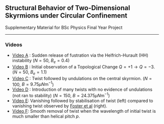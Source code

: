 ## Structural Behavior of Two-Dimensional Skyrmions under Circular Confinement

Supplementary Material for BSc Physics Final Year Project

---

### Videos

- [Video A](https://github.com/DrDavie1/Skyrmions-under-Circular-Confinement/blob/main/Videos/Video%20A.mp4) : Sudden release of fustration via the Helfrich-Hurault (HH) instability ($N = 50$, $B_e = 0.4$)
- [Video B](https://github.com/DrDavie1/Skyrmions-under-Circular-Confinement/blob/main/Videos/Video%20B.mp4) : Initial observation of a Topological Change $Q = +1 \longrightarrow Q = -3$. ($N = 50$, $B_e = 1.1$)
- [Video C](https://github.com/DrDavie1/Skyrmions-under-Circular-Confinement/blob/main/Videos/Video%20C.mp4) : Twist followed by undulations on the central skyrmion. ($N = 100$, $B = 9.75 \mu{}N\text{m}^{-1}$)
- [Video D](https://github.com/DrDavie1/Skyrmions-under-Circular-Confinement/blob/main/Videos/Video%20D.mp4) : Introduction of many twists with no evidence of undulations (not ran to stability)  ($N = 150$, $B = 24.375 \mu{}N\text{m}^{-1}$)
- [Video E](https://github.com/DrDavie1/Skyrmions-under-Circular-Confinement/blob/main/Videos/Video%20E.mp4): Vanishing followed by stabilisation of twist (left) compared to vanishing twist observed by [Foster et al](https://doi.org/10.1038/s41567-019-0476-x) (right).
- [Video F](https://github.com/DrDavie1/Skyrmions-under-Circular-Confinement/blob/main/Videos/Video%20F.mp4): Smooth removal of twist when the wavelength of initial twist is much smaller than helical pitch $p$.



